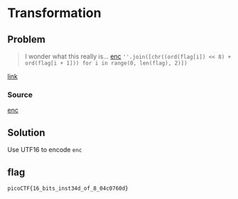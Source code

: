 # Transformation
## Problem
> I wonder what this really is... [enc](https://mercury.picoctf.net/static/2b4cea9b07db22bf4f933fddd1b8caa9/enc) `''.join([chr((ord(flag[i]) << 8) + ord(flag[i + 1])) for i in range(0, len(flag), 2)])`

[link](https://play.picoctf.org/practice/challenge/104)
### Source
[enc](./enc)
## Solution
Use UTF16 to encode `enc`
## flag
`picoCTF{16_bits_inst34d_of_8_04c0760d}`
